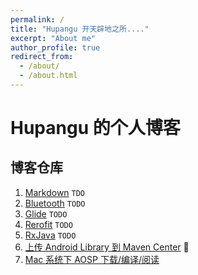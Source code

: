 ```yaml
---
permalink: /
title: "Hupangu 开天辟地之所...."
excerpt: "About me"
author_profile: true
redirect_from: 
  - /about/
  - /about.html
---
```


# Hupangu 的个人博客
## 博客仓库
1. [Markdown](https://github.com/pangu-documents/Documents/blob/main/Markdown.md) `TDO`
2. [Bluetooth](https://github.com/pangu-documents/Documents/blob/main/Bluetooth.md) `TODO`
3. [Glide](https://github.com/pangu-documents/Documents/blob/main/Glide.md) `TODO`
4. [Rerofit](https://github.com/pangu-documents/Documents/blob/main/Retrofit.md) `TODO`
5. [RxJava](https://github.com/pangu-documents/Documents/blob/main/RxJava%20document.md) `TODO`
6. [上传 Android Library 到 Maven Center](https://github.com/pangu-documents/Documents/blob/main/%E4%B8%8A%E4%BC%A0%20Android%20Library%20%E5%88%B0%20Maven%20Center.md) :tada:	
7. [Mac 系统下 AOSP 下载/编译/阅读](https://github.com/pangu-documents/Documents/blob/main/AOSP.md)
